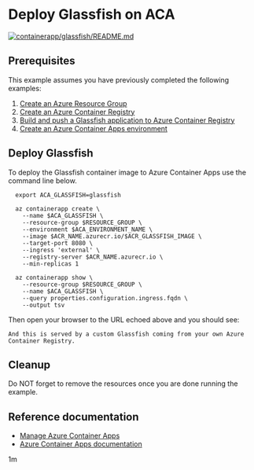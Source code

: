 # Deploy Glassfish on ACA

[![containerapp/glassfish/README.md](https://github.com/Azure-Samples/java-on-azure-examples/actions/workflows/containerapp_glassfish_README_md.yml/badge.svg)](https://github.com/Azure-Samples/java-on-azure-examples/actions/workflows/containerapp_glassfish_README_md.yml)

## Prerequisites

<!-- 

  if [[ -z $REGION ]]; then
    export REGION=westus
  fi

  -->
<!-- workflow.cron(0 8 * * 3) -->
<!-- workflow.include(../../acr/glassfish/README.md) -->
<!-- workflow.include(../create-environment/README.md) -->

This example assumes you have previously completed the following examples:

1. [Create an Azure Resource Group](../../group/create/README.md)
1. [Create an Azure Container Registry](../../acr/create/README.md)
1. [Build and push a Glassfish application to Azure Container Registry](../../acr/glassfish/README.md)
1. [Create an Azure Container Apps environment](../create-environment/README.md)

## Deploy Glassfish

To deploy the Glassfish container image to Azure Container Apps use the command 
line below.

```shell
  export ACA_GLASSFISH=glassfish

  az containerapp create \
    --name $ACA_GLASSFISH \
    --resource-group $RESOURCE_GROUP \
    --environment $ACA_ENVIRONMENT_NAME \
    --image $ACR_NAME.azurecr.io/$ACR_GLASSFISH_IMAGE \
    --target-port 8080 \
    --ingress 'external' \
    --registry-server $ACR_NAME.azurecr.io \
    --min-replicas 1

  az containerapp show \
    --resource-group $RESOURCE_GROUP \
    --name $ACA_GLASSFISH \
    --query properties.configuration.ingress.fqdn \
    --output tsv
```

Then open your browser to the URL echoed above and you should see:

```text
And this is served by a custom Glassfish coming from your own Azure
Container Registry.
```

<!-- workflow.directOnly()

  sleep 120
  export URL=https://$(az containerapp show --resource-group $RESOURCE_GROUP --name $ACA_GLASSFISH --query properties.configuration.ingress.fqdn --output tsv)
  export RESULT=$(curl $URL)
  az group delete --name $RESOURCE_GROUP --yes || true
  if [[ "$RESULT" != *"custom Glassfish"* ]]; then
    echo "Response did not contain 'custom Glassfish'"
    exit 1
  fi

  -->

## Cleanup

Do NOT forget to remove the resources once you are done running the example.

## Reference documentation

* [Manage Azure Container Apps](https://docs.microsoft.com/cli/azure/containerapp)
* [Azure Container Apps documentation](https://docs.microsoft.com/azure/container-apps)

1m
